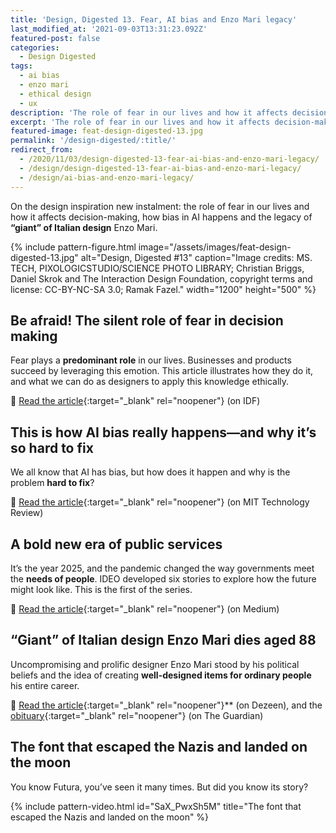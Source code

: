 ```yaml
---
title: 'Design, Digested 13. Fear, AI bias and Enzo Mari legacy'
last_modified_at: '2021-09-03T13:31:23.092Z'
featured-post: false
categories:
  - Design Digested
tags:
  - ai bias
  - enzo mari
  - ethical design
  - ux
description: 'The role of fear in our lives and how it affects decision-making, how AI bias happens and the legacy of giant of Italian design Enzo Mari.'
excerpt: 'The role of fear in our lives and how it affects decision-making, how AI bias happens and the legacy of giant of Italian design Enzo Mari.'
featured-image: feat-design-digested-13.jpg
permalink: '/design-digested/:title/'
redirect_from:
  - /2020/11/03/design-digested-13-fear-ai-bias-and-enzo-mari-legacy/
  - /design/design-digested-13-fear-ai-bias-and-enzo-mari-legacy/
  - /design/ai-bias-and-enzo-mari-legacy/
---
```

<p class="lead">On the design inspiration new instalment: the role of fear in our lives and how it affects decision-making, how bias in AI happens and the legacy of <strong>“giant” of Italian design</strong> Enzo Mari.</p>

{% include pattern-figure.html image="/assets/images/feat-design-digested-13.jpg" alt="Design, Digested #13" caption="Image credits: MS. TECH, PIXOLOGICSTUDIO/SCIENCE PHOTO LIBRARY; Christian Briggs, Daniel Skrok and The Interaction Design Foundation, copyright terms and license: CC-BY-NC-SA 3.0; Ramak Fazel." width="1200" height="500" %}

## Be afraid! The silent role of fear in decision making

Fear plays a **predominant role** in our lives. Businesses and products succeed by leveraging this emotion. This article illustrates how they do it, and what we can do as designers to apply this knowledge ethically.

🔗 [Read the article](https://www.interaction-design.org/literature/article/be-afraid-the-silent-role-of-fear-in-decision-making){:target="_blank" rel="noopener"} (on IDF)

## This is how AI bias really happens—and why it’s so hard to fix

We all know that AI has bias, but how does it happen and why is the problem **hard to fix**?

🔗 [Read the article](https://www.technologyreview.com/2019/02/04/137602/this-is-how-ai-bias-really-happensand-why-its-so-hard-to-fix/){:target="_blank" rel="noopener"} (on MIT Technology Review)

## A bold new era of public services

It’s the year 2025, and the pandemic changed the way governments meet the **needs of people**. IDEO developed six stories to explore how the future might look like. This is the first of the series.

🔗 [Read the article](https://ideo.medium.com/a-bold-new-era-of-public-services-bc3b8e7d34fa){:target="_blank" rel="noopener"} (on Medium)

## “Giant” of Italian design Enzo Mari dies aged 88

Uncompromising and prolific designer Enzo Mari stood by his political beliefs and the idea of creating **well-designed items for ordinary people** his entire career.

🔗 [Read the article](https://www.dezeen.com/2020/10/19/enzo-mari-dies-italian-design/){:target="_blank" rel="noopener"}** (on Dezeen), and the [obituary](https://www.theguardian.com/artanddesign/2020/nov/01/enzo-mari-obituary){:target="_blank" rel="noopener"} (on The Guardian)

## The font that escaped the Nazis and landed on the moon

You know Futura, you’ve seen it many times. But did you know its story?

{% include pattern-video.html id="SaX_PwxSh5M" title="The font that escaped the Nazis and landed on the moon" %}